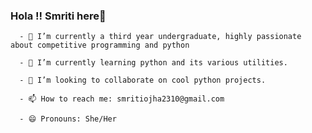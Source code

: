 ###                                         Hola !! Smriti here👋

      - 🔭 I’m currently a third year undergraduate, highly passionate about competitive programming and python
                                
      - 🌱 I’m currently learning python and its various utilities.
                                
      - 👯 I’m looking to collaborate on cool python projects.
                                
      - 📫 How to reach me: smritiojha2310@gmail.com
                                
      - 😄 Pronouns: She/Her
